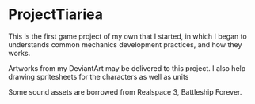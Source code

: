# ProjectTiariea

This is the first game project of my own that I started, in which I began to understands common mechanics development practices, and how they works.

Artworks from my DeviantArt may be delivered to this project. I also help drawing spritesheets for the characters as well as units

Some sound assets are borrowed from Realspace 3, Battleship Forever.

